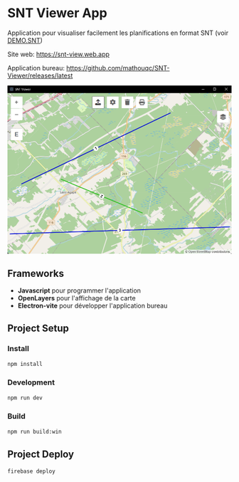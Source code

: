 # SNT Viewer App

Application pour visualiser facilement les planifications en format SNT (voir [DEMO.SNT](DEMO.SNT))

Site web: https://snt-view.web.app

Application bureau: https://github.com/mathouqc/SNT-Viewer/releases/latest

![App Screenshot](doc/screenshot.png)

## Frameworks

- **Javascript** pour programmer l'application
- **OpenLayers** pour l'affichage de la carte
- **Electron-vite** pour développer l'application bureau

## Project Setup

### Install

```bash
npm install
```

### Development

```bash
npm run dev
```

### Build

```bash
npm run build:win
```

## Project Deploy

```bash
firebase deploy
```

